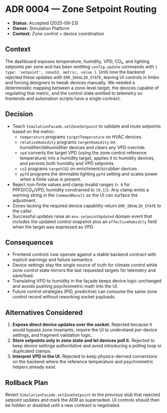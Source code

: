 # ADR 0004 — Zone Setpoint Routing

- **Status:** Accepted (2025-09-23)
- **Owner:** Simulation Platform
- **Context:** Zone control + device coordination

## Context

The dashboard exposes temperature, humidity, VPD, CO₂, and lighting setpoints
per zone and has been emitting `config.update` commands with `{ type: 'setpoint',
zoneId, metric, value }`. Until now the backend rejected these updates with
`ERR_INVALID_STATE`, leaving UI controls in limbo and forcing designers to tweak
devices manually. We needed a deterministic mapping between a zone-level target,
the devices capable of regulating that metric, and the control state emitted to
telemetry so frontends and automation scripts have a single contract.

## Decision

- Teach `SimulationFacade.setZoneSetpoint` to validate and route setpoints based
  on the metric:
  - `temperature` programs `targetTemperature` on HVAC devices.
  - `relativeHumidity` programs `targetHumidity` on humidifier/dehumidifier
    devices and clears any VPD override.
  - `vpd` converts the target VPD (using the zone control reference temperature)
    into a humidity target, applies it to humidity devices, and persists both
    humidity and VPD setpoints.
  - `co2` programs `targetCO2` on enrichment/scrubber devices.
  - `ppfd` programs the dimmable lighting `ppfd` setting and scales power when a
    finite value is present.
- Reject non-finite values and clamp invalid ranges (`< 0` for PPFD/CO₂/VPD,
  humidity constrained to `[0,1]`). Any clamp emits a warning string in the
  `CommandResult` so the UI can surface the adjustment.
- Zones lacking the required device capability return `ERR_INVALID_STATE` to the
  caller.
- Successful updates raise an `env.setpointUpdated` domain event that includes
  the updated control snapshot plus an `effectiveHumidity` field when the target
  was expressed as VPD.

## Consequences

- Frontend controls now operate against a stable backend contract with explicit
  warnings and failure semantics.
- Device settings stay the single source of truth for climate control while zone
  control state mirrors the last requested targets for telemetry and save/load.
- Translating VPD to humidity in the façade keeps device logic unchanged and
  avoids pushing psychrometric math into the UI.
- Future control strategies (PID, predictive) can consume the same zone control
  record without reworking socket payloads.

## Alternatives Considered

1. **Expose direct device updates over the socket.** Rejected because it would
   bypass zone invariants, require the UI to understand per-device settings, and
   fragment validation logic.
2. **Store setpoints only in zone state and let devices poll it.** Rejected to
   keep device settings authoritative and avoid introducing a polling loop or
   duplicated clamps.
3. **Interpret VPD in the UI.** Rejected to keep physics-derived conversions on
   the backend where the reference temperature and psychrometric helpers already
   exist.

## Rollback Plan

Revert `SimulationFacade.setZoneSetpoint` to the previous stub that rejected
setpoint updates and mark the ADR as superseded. UI controls should then be
hidden or disabled until a new contract is negotiated.
